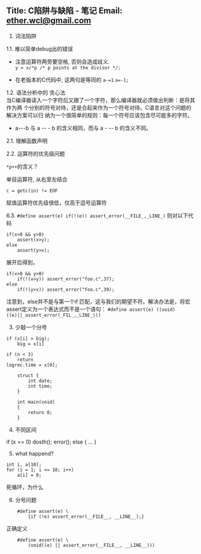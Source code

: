 
Title: C陷阱与缺陷 - 笔记
Email: ether.wcl@gmail.com
------------------

1. 词法陷阱

1.1. 难以简单debug出的错误  

* 注意运算符两旁要空格, 否则会造成歧义.  
`y = x/*p /* p points at the divisor */;`

* 在老版本的C代码中, 这两句是等同的 `a-=1` `a=-1;`

1.2. 语法分析中的 贪心法  
当C编译器读入一个字符后又跟了一个字符，那么编译器就必须做出判断：是将其作为两
个分别的符号对待，还是合起来作为一个符号对待。C语言对这个问题的解决方案可以归
纳为一个很简单的规则：每一个符号应该包含尽可能多的字符。

* a---b 与 a -- - b 的含义相同，而与  a - -- b 的含义不同。

2.1. 理解函数声明


2.2. 运算符的优先级问题

`*p++`的含义？

单目运算符, 从右至左结合

`c = getc(in) != EOF`

赋值运算符优先级很低，仅高于逗号运算符

6.3.
`#define assert(e) if(!(e)) assert_error(__FILE_,_LINE_)`
则对以下代码
```
if(x>0 && y>0) 
    assert(x>y);
else
    assert(y>x);
```
展开后得到，
```
if(x>0 && y>0) 
    if(!(x>y)) assert_error("foo.c",37);
else
    if(!(y>x)) assert_error("foo.c",39);
```
注意到，else并不是与第一个if 匹配，这与我们的期望不符。解决办法是，将宏assert定义为一个表达式而不是一个语句：
`#define assert(e) ((void)((e)||_assert_error(_FIL_,_LINE_)))`

3. 少敲一个分号
```
if (x[i] > big);
    big = x[i]
```

```
if (n < 3)
    return
logrec.time = x[0];
```

```
    struct {
        int date;
        int time;
    }

    int main(void)
    {
        return 0;
    }
```

4. 不同区间

if (x == 0)
    dosth(); error();
else {
    ...
}

5. what happend?
```
int i, a[10];
for (i = 1; i <= 10; i++)
    a[i] = 0;
```

死循环，为什么

6. 分号问题

```
    #define assert(e) \
        {if (!e) assert_error(__FILE__, __LINE__);}
```
正确定义
```
    #define assert(e) \
        (void((e) || assert_error(__FILE__, __LINE__)))
```













